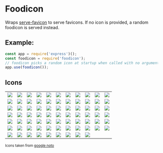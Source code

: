 Foodicon
========

Wraps [serve-favicon](https://github.com/expressjs/serve-favicon) to serve favicons. If no icon is provided, a random foodicon is served instead.

Example:
--------
```js
const app = require('express')();
const foodicon = require('foodicon');
// foodicon picks a random icon at startup when called with no arguments
app.use(foodicon());
```

Icons
-----

<table>
<tr>
<td><img src="https://raw.githubusercontent.com/gildean/foodicon/HEAD/favicons/Aubergine.ico"></td>
<td><img src="https://raw.githubusercontent.com/gildean/foodicon/HEAD/favicons/Avocado.ico"></td>
<td><img src="https://raw.githubusercontent.com/gildean/foodicon/HEAD/favicons/Baby_Bottle.ico"></td>
<td><img src="https://raw.githubusercontent.com/gildean/foodicon/HEAD/favicons/Bacon.ico"></td>
<td><img src="https://raw.githubusercontent.com/gildean/foodicon/HEAD/favicons/Baguette_Bread.ico"></td>
<td><img src="https://raw.githubusercontent.com/gildean/foodicon/HEAD/favicons/Banana.ico"></td>
<td><img src="https://raw.githubusercontent.com/gildean/foodicon/HEAD/favicons/Bento_Box.ico"></td>
<td><img src="https://raw.githubusercontent.com/gildean/foodicon/HEAD/favicons/Birthday_Cake.ico"></td>
<td><img src="https://raw.githubusercontent.com/gildean/foodicon/HEAD/favicons/Bread.ico"></td>
<td><img src="https://raw.githubusercontent.com/gildean/foodicon/HEAD/favicons/Burrito.ico"></td>
<td><img src="https://raw.githubusercontent.com/gildean/foodicon/HEAD/favicons/Candy.ico"></td>
</tr><tr>
<td><img src="https://raw.githubusercontent.com/gildean/foodicon/HEAD/favicons/Carrot.ico"></td>
<td><img src="https://raw.githubusercontent.com/gildean/foodicon/HEAD/favicons/Cheese_Wedge.ico"></td>
<td><img src="https://raw.githubusercontent.com/gildean/foodicon/HEAD/favicons/Cherries.ico"></td>
<td><img src="https://raw.githubusercontent.com/gildean/foodicon/HEAD/favicons/Chestnut.ico"></td>
<td><img src="https://raw.githubusercontent.com/gildean/foodicon/HEAD/favicons/Chocolate_Bar.ico"></td>
<td><img src="https://raw.githubusercontent.com/gildean/foodicon/HEAD/favicons/Cooked_Rice.ico"></td>
<td><img src="https://raw.githubusercontent.com/gildean/foodicon/HEAD/favicons/Cookie.ico"></td>
<td><img src="https://raw.githubusercontent.com/gildean/foodicon/HEAD/favicons/Cooking.ico"></td>
<td><img src="https://raw.githubusercontent.com/gildean/foodicon/HEAD/favicons/Croissant.ico"></td>
<td><img src="https://raw.githubusercontent.com/gildean/foodicon/HEAD/favicons/Cucumber.ico"></td>
<td><img src="https://raw.githubusercontent.com/gildean/foodicon/HEAD/favicons/Curry_And_Rice.ico"></td>
</tr><tr>
<td><img src="https://raw.githubusercontent.com/gildean/foodicon/HEAD/favicons/Custard.ico"></td>
<td><img src="https://raw.githubusercontent.com/gildean/foodicon/HEAD/favicons/Dango.ico"></td>
<td><img src="https://raw.githubusercontent.com/gildean/foodicon/HEAD/favicons/Doughnut.ico"></td>
<td><img src="https://raw.githubusercontent.com/gildean/foodicon/HEAD/favicons/Ear_Of_Maize.ico"></td>
<td><img src="https://raw.githubusercontent.com/gildean/foodicon/HEAD/favicons/Egg.ico"></td>
<td><img src="https://raw.githubusercontent.com/gildean/foodicon/HEAD/favicons/Fish_Cake_With_Swirl_Design.ico"></td>
<td><img src="https://raw.githubusercontent.com/gildean/foodicon/HEAD/favicons/French_Fries.ico"></td>
<td><img src="https://raw.githubusercontent.com/gildean/foodicon/HEAD/favicons/Fried_Shrimp.ico"></td>
<td><img src="https://raw.githubusercontent.com/gildean/foodicon/HEAD/favicons/Glass_Of_Milk.ico"></td>
<td><img src="https://raw.githubusercontent.com/gildean/foodicon/HEAD/favicons/Grapes.ico"></td>
<td><img src="https://raw.githubusercontent.com/gildean/foodicon/HEAD/favicons/Green_Apple.ico"></td>
</tr><tr>
<td><img src="https://raw.githubusercontent.com/gildean/foodicon/HEAD/favicons/Green_Salad.ico"></td>
<td><img src="https://raw.githubusercontent.com/gildean/foodicon/HEAD/favicons/Hamburger.ico"></td>
<td><img src="https://raw.githubusercontent.com/gildean/foodicon/HEAD/favicons/Honey_Pot.ico"></td>
<td><img src="https://raw.githubusercontent.com/gildean/foodicon/HEAD/favicons/Hot_Beverage.ico"></td>
<td><img src="https://raw.githubusercontent.com/gildean/foodicon/HEAD/favicons/Hot_Dog.ico"></td>
<td><img src="https://raw.githubusercontent.com/gildean/foodicon/HEAD/favicons/Hot_Pepper.ico"></td>
<td><img src="https://raw.githubusercontent.com/gildean/foodicon/HEAD/favicons/Ice_Cream.ico"></td>
<td><img src="https://raw.githubusercontent.com/gildean/foodicon/HEAD/favicons/Kiwifruit.ico"></td>
<td><img src="https://raw.githubusercontent.com/gildean/foodicon/HEAD/favicons/Lemon.ico"></td>
<td><img src="https://raw.githubusercontent.com/gildean/foodicon/HEAD/favicons/Lollipop.ico"></td>
<td><img src="https://raw.githubusercontent.com/gildean/foodicon/HEAD/favicons/Meat_On_Bone.ico"></td>
</tr><tr>
<td><img src="https://raw.githubusercontent.com/gildean/foodicon/HEAD/favicons/Melon.ico"></td>
<td><img src="https://raw.githubusercontent.com/gildean/foodicon/HEAD/favicons/Mushroom.ico"></td>
<td><img src="https://raw.githubusercontent.com/gildean/foodicon/HEAD/favicons/Oden.ico"></td>
<td><img src="https://raw.githubusercontent.com/gildean/foodicon/HEAD/favicons/Pancakes.ico"></td>
<td><img src="https://raw.githubusercontent.com/gildean/foodicon/HEAD/favicons/Peach.ico"></td>
<td><img src="https://raw.githubusercontent.com/gildean/foodicon/HEAD/favicons/Peanuts.ico"></td>
<td><img src="https://raw.githubusercontent.com/gildean/foodicon/HEAD/favicons/Pear.ico"></td>
<td><img src="https://raw.githubusercontent.com/gildean/foodicon/HEAD/favicons/Pineapple.ico"></td>
<td><img src="https://raw.githubusercontent.com/gildean/foodicon/HEAD/favicons/Popcorn.ico"></td>
<td><img src="https://raw.githubusercontent.com/gildean/foodicon/HEAD/favicons/Potato.ico"></td>
<td><img src="https://raw.githubusercontent.com/gildean/foodicon/HEAD/favicons/Pot_Of_Food.ico"></td>
</tr><tr>
<td><img src="https://raw.githubusercontent.com/gildean/foodicon/HEAD/favicons/Poultry_Leg.ico"></td>
<td><img src="https://raw.githubusercontent.com/gildean/foodicon/HEAD/favicons/Red_Apple.ico"></td>
<td><img src="https://raw.githubusercontent.com/gildean/foodicon/HEAD/favicons/Rice_Ball.ico"></td>
<td><img src="https://raw.githubusercontent.com/gildean/foodicon/HEAD/favicons/Rice_Cracker.ico"></td>
<td><img src="https://raw.githubusercontent.com/gildean/foodicon/HEAD/favicons/Roasted_Sweet_Potato.ico"></td>
<td><img src="https://raw.githubusercontent.com/gildean/foodicon/HEAD/favicons/Shallow_Pan_Of_Food.ico"></td>
<td><img src="https://raw.githubusercontent.com/gildean/foodicon/HEAD/favicons/Shaved_Ice.ico"></td>
<td><img src="https://raw.githubusercontent.com/gildean/foodicon/HEAD/favicons/Shortcake.ico"></td>
<td><img src="https://raw.githubusercontent.com/gildean/foodicon/HEAD/favicons/Slice_Of_Pizza.ico"></td>
<td><img src="https://raw.githubusercontent.com/gildean/foodicon/HEAD/favicons/Soft_Ice_Cream.ico"></td>
<td><img src="https://raw.githubusercontent.com/gildean/foodicon/HEAD/favicons/Spaghetti.ico"></td>
</tr><tr>
<td><img src="https://raw.githubusercontent.com/gildean/foodicon/HEAD/favicons/Steaming_Bowl.ico"></td>
<td><img src="https://raw.githubusercontent.com/gildean/foodicon/HEAD/favicons/Strawberry.ico"></td>
<td><img src="https://raw.githubusercontent.com/gildean/foodicon/HEAD/favicons/Stuffed_Flatbread.ico"></td>
<td><img src="https://raw.githubusercontent.com/gildean/foodicon/HEAD/favicons/Sushi.ico"></td>
<td><img src="https://raw.githubusercontent.com/gildean/foodicon/HEAD/favicons/Taco.ico"></td>
<td><img src="https://raw.githubusercontent.com/gildean/foodicon/HEAD/favicons/Tangerine.ico"></td>
<td><img src="https://raw.githubusercontent.com/gildean/foodicon/HEAD/favicons/Teacup_Without_Handle.ico"></td>
<td><img src="https://raw.githubusercontent.com/gildean/foodicon/HEAD/favicons/Tomato.ico"></td>
<td><img src="https://raw.githubusercontent.com/gildean/foodicon/HEAD/favicons/Watermelon.ico"></td>
</tr>
</table>


<sub>Icons taken from [google noto](https://www.google.com/get/noto/help/emoji/food-drink.html)</sub>
